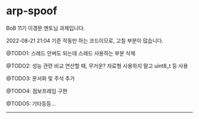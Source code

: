 # arp-spoof
BoB 11기 이경문 멘토님 과제입니다.


2022-08-21 21:04 기준 작동만 하는 코드이므로, 고칠 부분이 많습니다.

@TODO1: 스레드 안써도 되는데 스레드 사용하는 부분 삭제


@TODO2: 성능 관련 비교 연산할 때, 무거운? 자료형 사용하지 말고 uint8_t 등 사용


@TODO3: 문서화 및 주석 추가


@TODO4: 점보프레임 구현


@TODO5: 기타등등...


---
